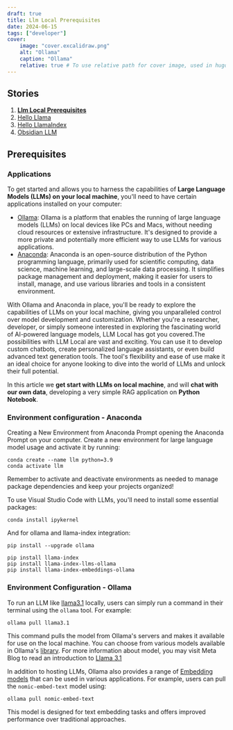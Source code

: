 ```yaml
---
draft: true
title: Llm Local Prerequisites
date: 2024-06-15
tags: ["developer"]
cover:
    image: "cover.excalidraw.png"
    alt: "Ollama"
    caption: "Ollama"
    relative: true # To use relative path for cover image, used in hugo Page-bundles
---
```


## Stories

1. **[Llm Local Prerequisites](index.md)**
2. [Hello Llama](../llm-local_hello-llama/index.md)
3. [Hello LlamaIndex](../llm-local_hello-llamaIndex/index.md)
4. [Obsidian LLM](../llm-obsidian/index.md)

## Prerequisites

### Applications

To get started and allows you to harness the capabilities of **Large Language Models (LLMs) on your local machine**, you'll need to have certain applications installed on your computer:

- [Ollama](https://ollama.com/download): Ollama is a platform that enables the running of large language models (LLMs) on local devices like PCs and Macs, without needing cloud resources or extensive infrastructure. It's designed to provide a more private and potentially more efficient way to use LLMs for various applications.
- [Anaconda](https://www.anaconda.com/download): Anaconda is an open-source distribution of the Python programming language, primarily used for scientific computing, data science, machine learning, and large-scale data processing. It simplifies package management and deployment, making it easier for users to install, manage, and use various libraries and tools in a consistent environment.

With Ollama and Anaconda in place, you'll be ready to explore the capabilities of LLMs on your local machine, giving you unparalleled control over model development and customization. Whether you're a researcher, developer, or simply someone interested in exploring the fascinating world of AI-powered language models, LLM Local has got you covered.The possibilities with LLM Local are vast and exciting. You can use it to develop custom chatbots, create personalized language assistants, or even build advanced text generation tools. The tool's flexibility and ease of use make it an ideal choice for anyone looking to dive into the world of LLMs and unlock their full potential.

In this article we **get start with LLMs on local machine**, and will **chat with our own data**, developing a very simple RAG application on **Python Notebook**.

### Environment configuration - Anaconda

Creating a New Environment from Anaconda Prompt opening the Anaconda Prompt on your computer. Create a new environment for large language model usage and activate it by running:

```shell
conda create --name llm python=3.9
conda activate llm
```

Remember to activate and deactivate environments as needed to manage package dependencies and keep your projects organized!

To use Visual Studio Code with LLMs, you'll need to install some essential packages:

```shell
conda install ipykernel
```

And for ollama and llama-index integration:

```shell
pip install --upgrade ollama

pip install llama-index
pip install llama-index-llms-ollama
pip install llama-index-embeddings-ollama
```

### Environment Configuration - Ollama

To run an LLM like [llama3.1](https://ollama.com/library/llama3.1) locally, users can simply run a command in their terminal using the `ollama` tool. For example:

```shell
ollama pull llama3.1
```

This command pulls the model from Ollama's servers and makes it available for use on the local machine. You can choose from various models available in Ollama's [library](https://ollama.com/library). For more information about model, you may visit Meta Blog to read an introduction to [Llama 3.1](https://ai.meta.com/blog/meta-llama-3-1/)

In addition to hosting LLMs, Ollama also provides a range of [Embedding models](https://ollama.com/blog/embedding-models) that can be used in various applications. For example, users can pull the `nomic-embed-text` model using:

```shell
ollama pull nomic-embed-text
```

This model is designed for text embedding tasks and offers improved performance over traditional approaches.
